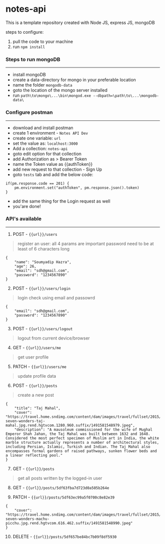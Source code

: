 # notes-api

This is a template repository created with Node JS, express JS, mongoDB

steps to configure:
1. pull the code to your machine
2. run ```npm install```

### Steps to run mongoDB
----
- install mongoDB
- create a data-directory for mongo in your preferable location
- name the folder ```mongodb-data```
- goto the location of the mongo server installed
- run ```path\to\mongo\...\bin\mongod.exe --dbpath=\path\to\...\mongodb-data\```

### Configure postman
----
- download and install postman
- create 1 environment - ```Notes API Dev```
- create one variable: ```url```
- set the value as: ```localhost:3000```
- Add a collection: ```notes-api```
- goto edit option for that collection
- add Authorization as > Bearer Token
- name the Token value as {{authToken}}
- add new request to that collection - Sign Up
- goto ```tests``` tab and add the below code:
```
if(pm.response.code == 201) {
    pm.environment.set("authToken", pm.response.json().token)
}
```
- add the same thing for the Login request as well
- you'are done!

### API's available
----
1. POST - ```{{url}}/users```
> register an user: all 4 params are important
> password need to be at least of 6 characters long
```
{
	"name": "Soumyadip Hazra",
	"age": 26,
	"email": "sdh@gmail.com",
	"password": "1234567890"
}
```
2. POST - ```{{url}}/users/login```
> login check using email and passowrd
```
{
	"email": "sdh@gmail.com",
	"password": "1234567890"
}
```
3. POST - ```{{url}}/users/logout```
> logout from current device/browser

4. GET - ```{{url}}/users/me```
> get user profile

5. PATCH - ```{{url}}/users/me```
> update profile data

6. POST - ```{{url}}/posts```
> create a new post
```
{
	"title": "Taj Mahal",
	"cover": "https://travel.home.sndimg.com/content/dam/images/travel/fullset/2015/10/12/new-seven-wonders-taj-mahal.jpg.rend.hgtvcom.1280.960.suffix/1491581548979.jpeg",
	"description": "A mausoleum commissioned for the wife of Mughal Emperor Shah Jahan, the Taj Mahal was built between 1632 and 1648. Considered the most perfect specimen of Muslim art in India, the white marble structure actually represents a number of architectural styles, including Persian, Islamic, Turkish and Indian. The Taj Mahal also encompasses formal gardens of raised pathways, sunken flower beds and a linear reflecting pool."
}
```
7. GET - ```{{url}}/posts```
> get all posts written by the logged-in user

8. GET - ```{{url}}/posts/5df63fba7d723d0a505b264e```

9. PATCH - ```{{url}}/posts/5df63ec99a5f0700c8e82e39```
```
{
	"cover": "https://travel.home.sndimg.com/content/dam/images/travel/fullset/2015/10/12/new-seven-wonders-machu-picchu.jpg.rend.hgtvcom.616.462.suffix/1491581548990.jpeg"
}
```

10. DELETE - ```{{url}}/posts/5df657be84bc7b09f8df5930```
